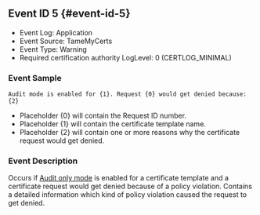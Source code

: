 ## Event ID 5 {#event-id-5}

- Event Log: Application
- Event Source: TameMyCerts
- Event Type: Warning
- Required certification authority LogLevel: 0 (CERTLOG_MINIMAL)

### Event Sample

```
Audit mode is enabled for {1}. Request {0} would get denied because:
{2}
```

- Placeholder {0} will contain the Request ID number.
- Placeholder {1} will contain the certificate template name.
- Placeholder {2} will contain one or more reasons why the certificate request would get denied.

### Event Description

Occurs if [Audit only mode](#audit-only-mode) is enabled for a certificate template and a certificate request would get denied because of a policy violation. Contains a detailed information which kind of policy violation caused the request to get denied.